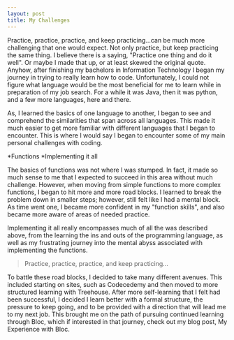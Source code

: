 ```yaml
---
layout: post
title: My Challenges
---
```

Practice, practice, practice, and keep practicing...can be much more challenging that one would expect.  Not only practice, but keep practicing the same thing.  I believe there is a saying, "Practice one thing and do it well".  Or maybe I made that up, or at least skewed the original quote. Anyhow, after finishing my bachelors in Information Technology I began my journey in trying to really learn how to code.  Unfortunately, I could not figure what language would be the most beneficial for me to learn while in preparation of my job search. For a while it was Java, then it was python, and a few more languages, here and there.

As, I learned the basics of one language to another, I began to see and comprehend the similarities that span across all languages.  This made it much easier to get more familiar with different languages that I began to encounter. This is where I would say I began to encounter some of my main personal challenges with coding.

*Functions
*Implementing it all

The basics of functions was not where I was stumped.  In fact, it made so much sense to me that I expected to succeed in this area without much challenge.  However, when moving from simple functions to more complex functions, I began to hit more and more road blocks.  I learned to break the problem down in smaller steps; however, still felt like I had a mental block.  As time went one, I became more confident in my "function skills", and also became more aware of areas of needed practice.

Implementing it all really encompasses much of all the was described above, from the learning the ins and outs of the programming language, as well as my frustrating journey into the mental abyss associated with implementing the functions.

> Practice, practice, practice, and keep practicing...

To battle these road blocks, I decided to take many different avenues.  This included starting on sites, such as Codecedemy and then moved to more structured learning with Treehouse.  After more self-learning that I felt had been successful, I decided I learn better with a formal structure, the pressure to keep going, and to be provided with a direction that will lead me to my next job.  This brought me on the path of pursuing continued learning through Bloc, which if interested in that journey, check out my blog post, My Experience with Bloc.